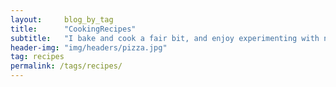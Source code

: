 ```yaml
---
layout:     blog_by_tag
title:      "CookingRecipes"
subtitle:   "I bake and cook a fair bit, and enjoy experimenting with new recipes"
header-img: "img/headers/pizza.jpg"
tag: recipes
permalink: /tags/recipes/
---
```

